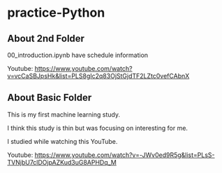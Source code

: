# practice-Python

## About 2nd Folder

00_introduction.ipynb have schedule information

Youtube: https://www.youtube.com/watch?v=vcCaSBJpsHk&list=PLS8gIc2q83OjStGjdTF2LZtc0vefCAbnX

## About Basic Folder

This is my first machine learning study.

I think this study is thin but was focusing on interesting for me.

I studied while watching this YouTube.

Youtube: https://www.youtube.com/watch?v=-JWv0ed9R5g&list=PLsS-TVNjbU7clDOjpAZKud3uG8APHDq_M

